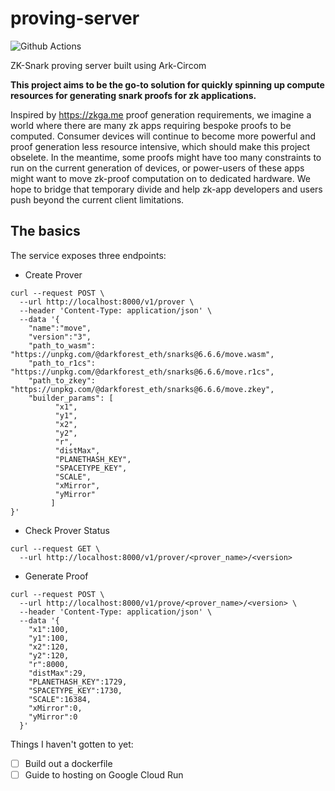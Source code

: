 # proving-server
![Github Actions](https://github.com/bind/proving-server/workflows/Tests/badge.svg)

ZK-Snark proving server built using Ark-Circom

**This project aims to be the go-to solution for quickly spinning up compute resources for generating snark proofs for zk applications.**

Inspired by https://zkga.me proof generation requirements, we imagine a world where there are many zk apps requiring bespoke proofs to be computed. 
Consumer devices will continue to become more powerful and proof generation less resource intensive, which should make this project obselete.
In the meantime, some proofs might have too many constraints to run on the current generation of devices, or power-users of these apps might want to move zk-proof computation on to dedicated hardware. We hope to bridge that temporary divide and help zk-app developers and users push beyond the current client limitations.


## The basics


The service exposes three endpoints:

- Create Prover
```
curl --request POST \
  --url http://localhost:8000/v1/prover \
  --header 'Content-Type: application/json' \
  --data '{
	"name":"move",
	"version":"3",
	"path_to_wasm": "https://unpkg.com/@darkforest_eth/snarks@6.6.6/move.wasm",
	"path_to_r1cs": "https://unpkg.com/@darkforest_eth/snarks@6.6.6/move.r1cs",
	"path_to_zkey": "https://unpkg.com/@darkforest_eth/snarks@6.6.6/move.zkey",
	"builder_params": [
          "x1",
          "y1",
          "x2",
          "y2",
          "r",
          "distMax",
          "PLANETHASH_KEY",
          "SPACETYPE_KEY",
          "SCALE",
          "xMirror",
          "yMirror"
         ]
}'
```

- Check Prover Status
```
curl --request GET \
  --url http://localhost:8000/v1/prover/<prover_name>/<version>
```

- Generate Proof
```
curl --request POST \
  --url http://localhost:8000/v1/prove/<prover_name>/<version> \
  --header 'Content-Type: application/json' \
  --data '{
    "x1":100,
    "y1":100,
    "x2":120,
    "y2":120,
    "r":8000,
    "distMax":29,
    "PLANETHASH_KEY":1729,
    "SPACETYPE_KEY":1730,
    "SCALE":16384,
    "xMirror":0,
    "yMirror":0
  }'
```


Things I haven't gotten to yet:
- [ ] Build out a dockerfile
- [ ] Guide to hosting on Google Cloud Run
